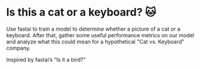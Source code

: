 # Is this a cat or a keyboard? 🐱

Use fastai to train a model to determine whether a picture of a cat or a keyboard. After that, gather some useful performance metrics on our model and analyze what this could mean for a hypothetical "Cat vs. Keyboard" company.

Inspired by fastai’s “Is it a bird?”